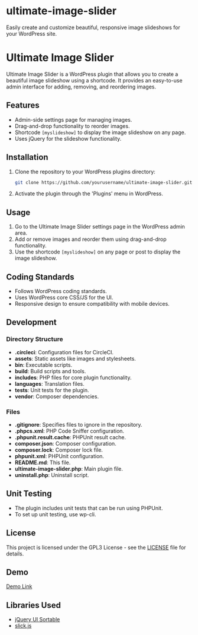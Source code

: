 # ultimate-image-slider
Easily create and customize beautiful, responsive image slideshows for your WordPress site.

# Ultimate Image Slider

Ultimate Image Slider is a WordPress plugin that allows you to create a beautiful image slideshow using a shortcode. It provides an easy-to-use admin interface for adding, removing, and reordering images.

## Features

- Admin-side settings page for managing images.
- Drag-and-drop functionality to reorder images.
- Shortcode `[myslideshow]` to display the image slideshow on any page.
- Uses jQuery for the slideshow functionality.

## Installation

1. Clone the repository to your WordPress plugins directory:
    ```bash
    git clone https://github.com/yourusername/ultimate-image-slider.git
    ```
2. Activate the plugin through the 'Plugins' menu in WordPress.

## Usage

1. Go to the Ultimate Image Slider settings page in the WordPress admin area.
2. Add or remove images and reorder them using drag-and-drop functionality.
3. Use the shortcode `[myslideshow]` on any page or post to display the image slideshow.

## Coding Standards

- Follows WordPress coding standards.
- Uses WordPress core CSS/JS for the UI.
- Responsive design to ensure compatibility with mobile devices.

## Development

### Directory Structure

- **.circleci**: Configuration files for CircleCI.
- **assets**: Static assets like images and stylesheets.
- **bin**: Executable scripts.
- **build**: Build scripts and tools.
- **includes**: PHP files for core plugin functionality.
- **languages**: Translation files.
- **tests**: Unit tests for the plugin.
- **vendor**: Composer dependencies.

### Files

- **.gitignore**: Specifies files to ignore in the repository.
- **.phpcs.xml**: PHP Code Sniffer configuration.
- **.phpunit.result.cache**: PHPUnit result cache.
- **composer.json**: Composer configuration.
- **composer.lock**: Composer lock file.
- **phpunit.xml**: PHPUnit configuration.
- **README.md**: This file.
- **ultimate-image-slider.php**: Main plugin file.
- **uninstall.php**: Uninstall script.

## Unit Testing

- The plugin includes unit tests that can be run using PHPUnit.
- To set up unit testing, use wp-cli.


## License

This project is licensed under the GPL3 License - see the [LICENSE](LICENSE) file for details.

## Demo

[Demo Link](https://products.thebitcraft.com/my-slide-show/)


## Libraries Used

- [jQuery UI Sortable](http://jqueryui.com/demos/sortable/#connect-lists)
- [slick.js](https://kenwheeler.github.io/slick/)

